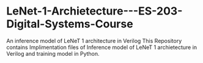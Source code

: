 # LeNet-1-Archietecture---ES-203-Digital-Systems-Course
An inference model of LeNeT 1 architecture in Verilog
This Repository contains Implimentation files of Inference model of LeNeT 1 archietecture in Verilog and training model in Python.
